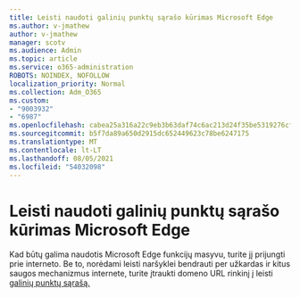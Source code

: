 ```yaml
---
title: Leisti naudoti galinių punktų sąrašo kūrimas Microsoft Edge
ms.author: v-jmathew
author: v-jmathew
manager: scotv
ms.audience: Admin
ms.topic: article
ms.service: o365-administration
ROBOTS: NOINDEX, NOFOLLOW
localization_priority: Normal
ms.collection: Adm_O365
ms.custom:
- "9003932"
- "6987"
ms.openlocfilehash: cabea25a316a22c9eb3b63daf74c6ac213d24f35be5319276cff641b1d9a27b9
ms.sourcegitcommit: b5f7da89a650d2915dc652449623c78be6247175
ms.translationtype: MT
ms.contentlocale: lt-LT
ms.lasthandoff: 08/05/2021
ms.locfileid: "54032098"
---
```

# <a name="create-an-allow-list-of-endpoints-for-microsoft-edge"></a>Leisti naudoti galinių punktų sąrašo kūrimas Microsoft Edge

Kad būtų galima naudotis Microsoft Edge funkcijų masyvu, turite jį prijungti prie interneto. Be to, norėdami leisti naršyklei bendrauti per užkardas ir kitus saugos mechanizmus internete, turite įtraukti domeno URL rinkinį į leisti [galinių punktų sąrašą.](https://go.microsoft.com/fwlink/?linkid=2135054)
